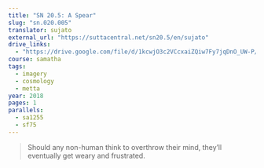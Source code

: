 ```yaml
---
title: "SN 20.5: A Spear"
slug: "sn.020.005"
translator: sujato
external_url: "https://suttacentral.net/sn20.5/en/sujato"
drive_links:
  - "https://drive.google.com/file/d/1kcwjO3c2VCcxaiZQiw7Fy7jqDnO_UW-P/view?usp=drivesdk"
course: samatha
tags:
  - imagery
  - cosmology
  - metta
year: 2018
pages: 1
parallels:
  - sa1255
  - sf75
---
```


> Should any non-human think to overthrow their mind, they’ll eventually get weary and frustrated.

